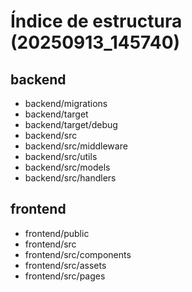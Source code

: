 # Índice de estructura (20250913_145740)

## backend
- backend/migrations
- backend/target
- backend/target/debug
- backend/src
- backend/src/middleware
- backend/src/utils
- backend/src/models
- backend/src/handlers

## frontend
- frontend/public
- frontend/src
- frontend/src/components
- frontend/src/assets
- frontend/src/pages

